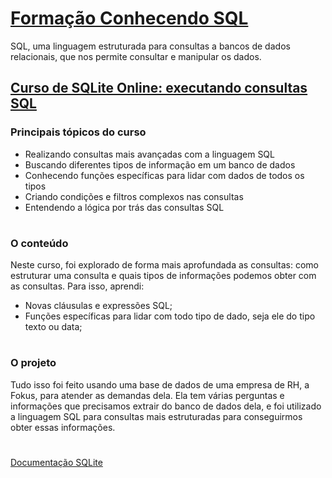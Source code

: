 # [Formação Conhecendo SQL](https://cursos.alura.com.br/formacao-conhecendo-sql)

 SQL, uma linguagem estruturada para consultas a bancos de dados relacionais, que nos permite consultar e manipular os dados.

## [Curso de SQLite Online: executando consultas SQL](https://cursos.alura.com.br/course/sqlite-online-executando-consultas-sql)

### **Principais tópicos do curso**

- Realizando consultas mais avançadas com a linguagem SQL
- Buscando diferentes tipos de informação em um banco de dados
- Conhecendo funções específicas para lidar com dados de todos os tipos
- Criando condições e filtros complexos nas consultas
- Entendendo a lógica por trás das consultas SQL

#
### **O conteúdo**

Neste curso, foi explorado de forma mais aprofundada as consultas: como estruturar uma consulta e quais tipos de informações podemos obter com as consultas. Para isso, aprendi:

- Novas cláusulas e expressões SQL;
- Funções específicas para lidar com todo tipo de dado, seja ele do tipo texto ou data;
#
### **O projeto**

Tudo isso foi feito usando uma base de dados de uma empresa de RH, a Fokus, para atender as demandas dela. Ela tem várias perguntas e informações que precisamos extrair do banco de dados dela, e foi utilizado a linguagem SQL para consultas mais estruturadas para conseguirmos obter essas informações.
#
[Documentação SQLite](https://www.sqlite.org/docs.html)
